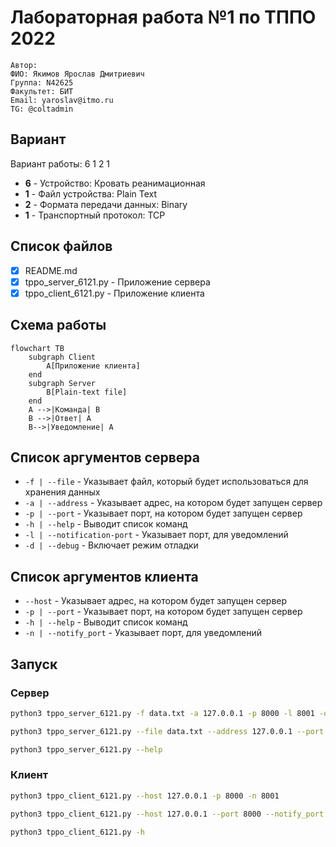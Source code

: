 # Лабораторная работа №1 по ТППО 2022

```
Автор:
ФИО: Якимов Ярослав Дмитриевич
Группа: N42625
Факультет: БИТ
Email: yaroslav@itmo.ru
TG: @coltadmin
```

## Вариант

Вариант работы: 6 1 2 1

- **6** - Устройство: Кровать реанимационная
- **1** - Файл устройства: Plain Text
- **2** - Формата передачи данных: Binary
- **1** - Транспортный протокол: TCP

## Список файлов

- [x] README.md
- [x] tppo_server_6121.py - Приложение сервера
- [x] tppo_client_6121.py - Приложение клиента

## Схема работы

```mermaid
flowchart TB
    subgraph Client
        A[Приложение клиента]
    end
    subgraph Server
        B[Plain-text file]
    end
    A -->|Команда| B
    B -->|Ответ| A
    B-->|Уведомление| A
```

## Список аргументов сервера

- `-f | --file` - Указывает файл, который будет использоваться для хранения данных
- `-a | --address` - Указывает адрес, на котором будет запущен сервер
- `-p | --port` - Указывает порт, на котором будет запущен сервер
- `-h | --help` - Выводит список команд
- `-l | --notification-port` - Указывает порт, для уведомлений
- `-d | --debug` - Включает режим отладки

## Список аргументов клиента

- `--host` - Указывает адрес, на котором будет запущен сервер
- `-p | --port` - Указывает порт, на котором будет запущен сервер
- `-h | --help` - Выводит список команд
- `-n | --notify_port` - Указывает порт, для уведомлений

## Запуск

### Сервер

```bash
python3 tppo_server_6121.py -f data.txt -a 127.0.0.1 -p 8000 -l 8001 -d true
```

```bash
python3 tppo_server_6121.py --file data.txt --address 127.0.0.1 --port 8000 --notification-port 8001 --debug true
```

```bash
python3 tppo_server_6121.py --help
```

### Клиент

```bash
python3 tppo_client_6121.py --host 127.0.0.1 -p 8000 -n 8001
```

```bash
python3 tppo_client_6121.py --host 127.0.0.1 --port 8000 --notify_port 8001
```

```bash
python3 tppo_client_6121.py -h

```
